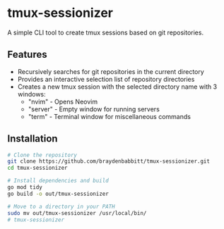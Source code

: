 # tmux-sessionizer

A simple CLI tool to create tmux sessions based on git repositories.

## Features

- Recursively searches for git repositories in the current directory
- Provides an interactive selection list of repository directories
- Creates a new tmux session with the selected directory name with 3 windows:
  - "nvim" - Opens Neovim
  - "server" - Empty window for running servers
  - "term" - Terminal window for miscellaneous commands

## Installation

```bash
# Clone the repository
git clone https://github.com/braydenbabbitt/tmux-sessionizer.git
cd tmux-sessionizer

# Install dependencies and build
go mod tidy
go build -o out/tmux-sessionizer

# Move to a directory in your PATH
sudo mv out/tmux-sessionizer /usr/local/bin/
# tmux-sessionizer

```

